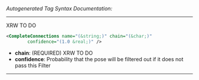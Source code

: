 _Autogenerated Tag Syntax Documentation:_

---
XRW TO DO

```xml
<CompleteConnections name="(&string;)" chain="(&char;)"
        confidence="(1.0 &real;)" />
```

-   **chain**: (REQUIRED) XRW TO DO
-   **confidence**: Probability that the pose will be filtered out if it does not pass this Filter

---
